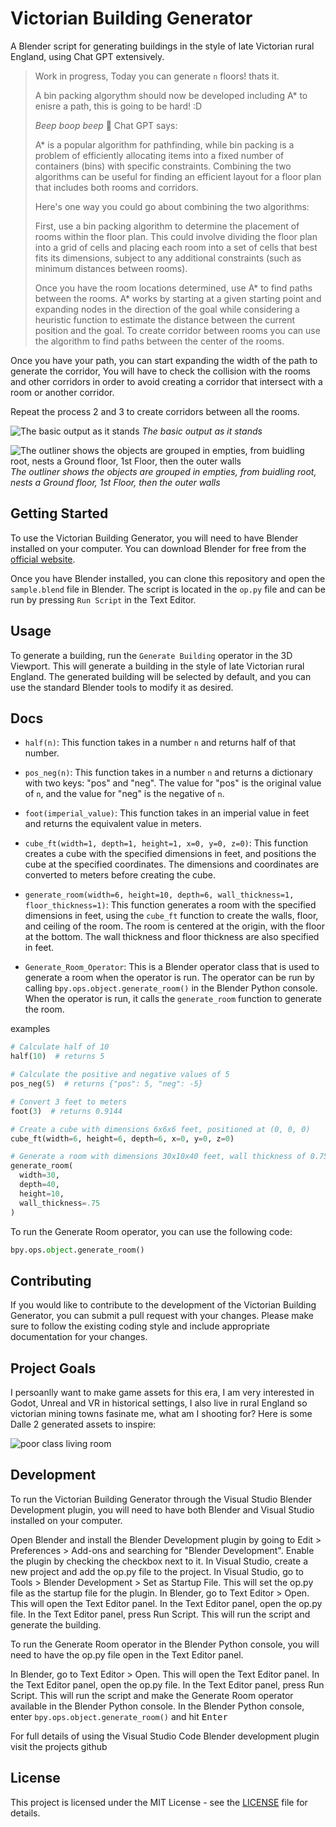# Victorian Building Generator

A Blender script for generating buildings in the style of late Victorian rural England, using Chat GPT extensively.

> Work in progress, Today you can generate `n` floors! thats it.
>
> A bin packing algorythm should now be developed including A\* to enisre a path, this is going to be hard! :D
>
> _Beep boop beep_ 🤖 Chat GPT says:
>
> A\* is a popular algorithm for pathfinding, while bin packing is a problem of efficiently allocating items into a fixed number of containers (bins) with specific constraints. Combining the two algorithms can be useful for finding an efficient layout for a floor plan that includes both rooms and corridors.
>
> Here's one way you could go about combining the two algorithms:
>
> First, use a bin packing algorithm to determine the placement of rooms within the floor plan. This could involve dividing the floor plan into a grid of cells and placing each room into a set of cells that best fits its dimensions, subject to any additional constraints (such as minimum distances between rooms).
>
> Once you have the room locations determined, use A* to find paths between the rooms. A* works by starting at a given starting point and expanding nodes in the direction of the goal while considering a heuristic function to estimate the distance between the current position and the goal. To create corridor between rooms you can use the algorithm to find paths between the center of the rooms.

Once you have your path, you can start expanding the width of the path to generate the corridor, You will have to check the collision with the rooms and other corridors in order to avoid creating a corridor that intersect with a room or another corridor.

Repeat the process 2 and 3 to create corridors between all the rooms.

![The basic output as it stands](./docs/screenshots/basic-room.png)
_The basic output as it stands_

![The outliner shows the objects are grouped in empties, from buidling root, nests a Ground floor, 1st Floor, then the outer walls](./docs/screenshots/structure.png)
_The outliner shows the objects are grouped in empties, from buidling root, nests a Ground floor, 1st Floor, then the outer walls_

## Getting Started

To use the Victorian Building Generator, you will need to have Blender installed on your computer. You can download Blender for free from the [official website](https://www.blender.org/download/).

Once you have Blender installed, you can clone this repository and open the `sample.blend` file in Blender. The script is located in the `op.py` file and can be run by pressing `Run Script` in the Text Editor.

## Usage

To generate a building, run the `Generate Building` operator in the 3D Viewport. This will generate a building in the style of late Victorian rural England. The generated building will be selected by default, and you can use the standard Blender tools to modify it as desired.

## Docs

<ul>
<li><p><code>half(n)</code>: This function takes in a number <code>n</code> and returns half of that number.</p></li><li><p><code>pos_neg(n)</code>: This function takes in a number <code>n</code> and returns a dictionary with two keys: "pos" and "neg". The value for "pos" is the original value of <code>n</code>, and the value for "neg" is the negative of <code>n</code>.</p></li><li><p><code>foot(imperial_value)</code>: This function takes in an imperial value in feet and returns the equivalent value in meters.</p></li><li><p><code>cube_ft(width=1, depth=1, height=1, x=0, y=0, z=0)</code>: This function creates a cube with the specified dimensions in feet, and positions the cube at the specified coordinates. The dimensions and coordinates are converted to meters before creating the cube.</p></li><li><p><code>generate_room(width=6, height=10, depth=6, wall_thickness=1, floor_thickness=1)</code>: This function generates a room with the specified dimensions in feet, using the <code>cube_ft</code> function to create the walls, floor, and ceiling of the room. The room is centered at the origin, with the floor at the bottom. The wall thickness and floor thickness are also specified in feet.</p></li><li><p><code>Generate_Room_Operator</code>: This is a Blender operator class that is used to generate a room when the operator is run. The operator can be run by calling <code>bpy.ops.object.generate_room()</code> in the Blender Python console. When the operator is run, it calls the <code>generate_room</code> function to generate the room.</p></li></ul>

examples

```python
# Calculate half of 10
half(10)  # returns 5

# Calculate the positive and negative values of 5
pos_neg(5)  # returns {"pos": 5, "neg": -5}

# Convert 3 feet to meters
foot(3)  # returns 0.9144

# Create a cube with dimensions 6x6x6 feet, positioned at (0, 0, 0)
cube_ft(width=6, height=6, depth=6, x=0, y=0, z=0)

# Generate a room with dimensions 30x10x40 feet, wall thickness of 0.75 feet, and floor thickness of 1 foot
generate_room(
  width=30,
  depth=40,
  height=10,
  wall_thickness=.75
)
```

To run the Generate Room operator, you can use the following code:

```python
bpy.ops.object.generate_room()
```

## Contributing

If you would like to contribute to the development of the Victorian Building Generator, you can submit a pull request with your changes. Please make sure to follow the existing coding style and include appropriate documentation for your changes.

## Project Goals

I persoanlly want to make game assets for this era, I am very interested in Godot, Unreal and VR in historical settings, I also live in rural England so victorian mining towns fasinate me, what am I shooting for? Here is some Dalle 2 generated assets to inspire:

![poor class living room](./docs/artwork/victorian%20era%20living%20room%20poor%20nursury.png)

## Development

To run the Victorian Building Generator through the Visual Studio Blender Development plugin, you will need to have both Blender and Visual Studio installed on your computer.

Open Blender and install the Blender Development plugin by going to Edit > Preferences > Add-ons and searching for "Blender Development".
Enable the plugin by checking the checkbox next to it.
In Visual Studio, create a new project and add the op.py file to the project.
In Visual Studio, go to Tools > Blender Development > Set as Startup File. This will set the op.py file as the startup file for the plugin.
In Blender, go to Text Editor > Open. This will open the Text Editor panel.
In the Text Editor panel, open the op.py file.
In the Text Editor panel, press Run Script. This will run the script and generate the building.

To run the Generate Room operator in the Blender Python console, you will need to have the op.py file open in the Text Editor panel.

In Blender, go to Text Editor > Open. This will open the Text Editor panel.
In the Text Editor panel, open the op.py file.
In the Text Editor panel, press Run Script. This will run the script and make the Generate Room operator available in the Blender Python console.
In the Blender Python console, enter `bpy.ops.object.generate_room()` and hit <kbd>Enter</kbd>

For full details of using the Visual Studio Code Blender development plugin visit the projects github

## License

This project is licensed under the MIT License - see the [LICENSE](LICENSE) file for details.
